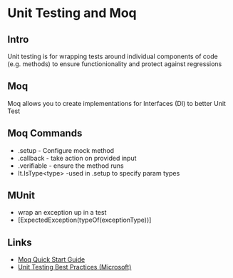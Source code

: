 # Unit Testing and Moq #

## Intro ## 

Unit testing is for wrapping tests around individual components of code (e.g. methods) to ensure
functionionality and protect against regressions

## Moq ##

Moq allows you to create implementations for Interfaces (DI) to better Unit Test

## Moq Commands ##

- .setup - Configure mock method
- .callback - take action on provided input
- .verifiable - ensure the method runs
- It.IsType\<type\> -used in .setup to specify param types

## MUnit ##

- wrap an exception up in a test
- \[ExpectedException(typeOf(exceptionType))\]

## Links ##

- [Moq Quick Start Guide](https://github.com/Moq/moq4/wiki/Quickstart)
- [Unit Testing Best Practices (Microsoft)](https://docs.microsoft.com/en-us/dotnet/core/testing/unit-testing-best-practices)